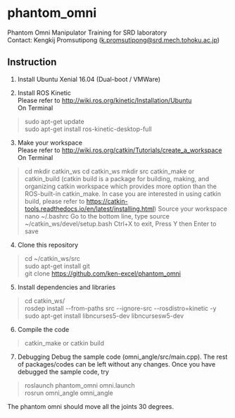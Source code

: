 # phantom_omni
Phantom Omni Manipulator Training for SRD laboratory  
Contact: Kengkij Promsutipong (k.promsutipong@srd.mech.tohoku.ac.jp)  

## Instruction

1. Install Ubuntu Xenial 16.04 (Dual-boot / VMWare)

2. Install ROS Kinetic  
Please refer to http://wiki.ros.org/kinetic/Installation/Ubuntu  
On Terminal
> sudo apt-get update  
> sudo apt-get install ros-kinetic-desktop-full

3. Make your workspace  
Please refer to http://wiki.ros.org/catkin/Tutorials/create_a_workspace
On Terminal
> cd
> mkdir catkin_ws
> cd catkin_ws
> mkdir src
> catkin_make
or
> catkin_build
(catkin build is a package for building, making, and organizing catkin workspace which provides more option than the ROS-built-in catkin_make. In case you are interested in using catkin build, please refer to https://catkin-tools.readthedocs.io/en/latest/installing.html)
Source your workspace
> nano ~/.bashrc
Go to the bottom line, type
> source ~/catkin_ws/devel/setup.bash
Ctrl+X to exit, Press Y then Enter to save

4. Clone this repository  
> cd ~/catkin_ws/src  
> sudo apt-get install git  
> git clone https://github.com/ken-excel/phantom_omni

5. Install dependencies and libraries  
> cd catkin_ws/  
> rosdep install --from-paths src --ignore-src --rosdistro=kinetic -y  
> sudo apt-get install libncurses5-dev libncursesw5-dev

6. Compile the code  
> catkin_make
or
> catkin build

7. Debugging
Debug the sample code (omni_angle/src/main.cpp). The rest of packages/codes can be left without any changes.
Once you have debugged the sample code, try
> roslaunch phantom_omni omni.launch  
> rosrun omni_angle omni_angle  

The phantom omni should move all the joints 30 degrees.
